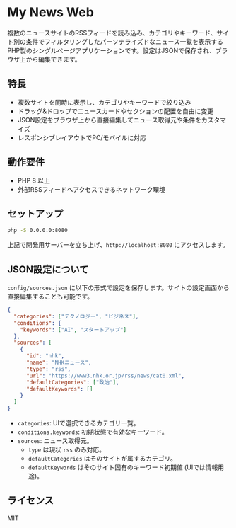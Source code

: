 # My News Web

複数のニュースサイトのRSSフィードを読み込み、カテゴリやキーワード、サイト別の条件でフィルタリングしたパーソナライズドなニュース一覧を表示するPHP製のシングルページアプリケーションです。設定はJSONで保存され、ブラウザ上から編集できます。

## 特長

- 複数サイトを同時に表示し、カテゴリやキーワードで絞り込み
- ドラッグ&ドロップでニュースカードやセクションの配置を自由に変更
- JSON設定をブラウザ上から直接編集してニュース取得元や条件をカスタマイズ
- レスポンシブレイアウトでPC/モバイルに対応

## 動作要件

- PHP 8 以上
- 外部RSSフィードへアクセスできるネットワーク環境

## セットアップ

```bash
php -S 0.0.0.0:8080
```

上記で開発用サーバーを立ち上げ、`http://localhost:8080` にアクセスします。

## JSON設定について

`config/sources.json` に以下の形式で設定を保存します。サイトの設定画面から直接編集することも可能です。

```json
{
  "categories": ["テクノロジー", "ビジネス"],
  "conditions": {
    "keywords": ["AI", "スタートアップ"]
  },
  "sources": [
    {
      "id": "nhk",
      "name": "NHKニュース",
      "type": "rss",
      "url": "https://www3.nhk.or.jp/rss/news/cat0.xml",
      "defaultCategories": ["政治"],
      "defaultKeywords": []
    }
  ]
}
```

- `categories`: UIで選択できるカテゴリ一覧。
- `conditions.keywords`: 初期状態で有効なキーワード。
- `sources`: ニュース取得元。
  - `type` は現状 `rss` のみ対応。
  - `defaultCategories` はそのサイトが属するカテゴリ。
  - `defaultKeywords` はそのサイト固有のキーワード初期値 (UIでは情報用途)。

## ライセンス

MIT
